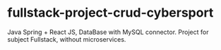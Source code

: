 # fullstack-project-crud-cybersport
Java Spring + React JS, DataBase with MySQL connector. Project for subject Fullstack, without microservices.
